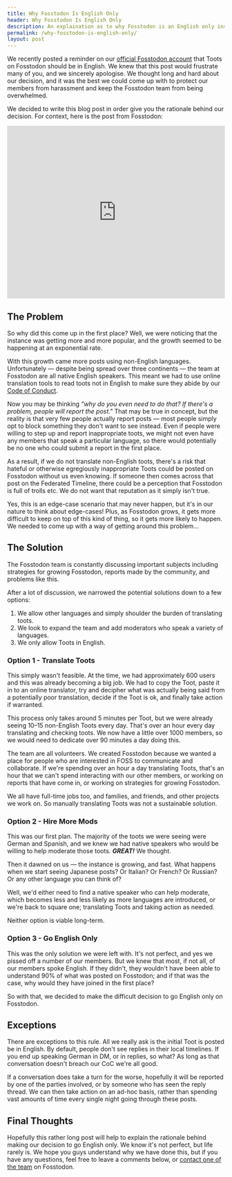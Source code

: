 ```yaml
---
title: Why Fosstodon Is English Only
header: Why Fosstodon Is English Only
description: An explaination as to why Fosstodon is an English only instance.
permalink: /why-fosstodon-is-english-only/
layout: post
---
```

We recently posted a reminder on our [official Fosstodon account](https://fosstodon.org/@fosstodon) that Toots on Fosstodon should be in English. We knew that this post would frustrate many of you, and we sincerely apologise. We thought long and hard about our decision, and it was the best we could come up with to protect our members from harassment and keep the Fosstodon team from being overwhelmed.<!--more-->

We decided to write this blog post in order give you the rationale behind our decision. For context, here is the post from Fosstodon:

<iframe class="mastodon-embed" style="max-width: 100%; border: 0;" src="https://fosstodon.org/@fosstodon/100588278576497449/embed" width="640" height="400"><span style="display: inline-block; width: 0px; overflow: hidden; line-height: 0;" data-mce-type="bookmark" class="mce_SELRES_start">﻿</span></iframe>

## The Problem

So why did this come up in the first place? Well, we were noticing that the instance was getting more and more popular, and the growth seemed to be happening at an exponential rate.

With this growth came more posts using non-English languages. Unfortunately — despite being spread over three continents — the team at Fosstodon are all native English speakers. This meant we had to use online translation tools to read toots not in English to make sure they abide by our [Code of Conduct](/coc).

Now you may be thinking _"why do you even need to do that? If there's a problem, people will report the post."_ That may be true in concept, but the reality is that very few people actually report posts — most people simply opt to block something they don't want to see instead. Even if people were willing to step up and report inappropriate toots, we might not even have any members that speak a particular language, so there would potentially be no one who could submit a report in the first place.

As a result, if we do not translate non-English toots, there's a risk that hateful or otherwise egregiously inappropriate Toots could be posted on Fosstodon without us even knowing. If someone then comes across that post on the Federated Timeline, there could be a perception that Fosstodon is full of trolls etc. We do not want that reputation as it simply isn't true.

Yes, this is an edge-case scenario that may never happen, but it's in our nature to think about edge-cases! Plus, as Fosstodon grows, it gets more difficult to keep on top of this kind of thing, so it gets more likely to happen. We needed to come up with a way of getting around this problem…

## The Solution

The Fosstodon team is constantly discussing important subjects including strategies for growing Fosstodon, reports made by the community, and problems like this.

After a lot of discussion, we narrowed the potential solutions down to a few options:

1.  We allow other languages and simply shoulder the burden of translating toots.
2.  We look to expand the team and add moderators who speak a variety of languages.
3.  We only allow Toots in English.

### Option 1 - Translate Toots

This simply wasn't feasible. At the time, we had approximately 600 users and this was already becoming a big job. We had to copy the Toot, paste it in to an online translator, try and decipher what was actually being said from a potentially poor translation, decide if the Toot is ok, and finally take action if warranted.

This process only takes around 5 minutes per Toot, but we were already seeing 10–15 non-English Toots every day. That's over an hour every day translating and checking toots. We now have a little over 1000 members, so we would need to dedicate over 90 minutes a day doing this.

The team are all volunteers. We created Fosstodon because we wanted a place for people who are interested in FOSS to communicate and collaborate. If we're spending over an hour a day translating Toots, that's an hour that we can't spend interacting with our other members, or working on reports that have come in, or working on strategies for growing Fosstodon.

We all have full-time jobs too, and families, and friends, and other projects we work on. So manually translating Toots was not a sustainable solution.

### Option 2 - Hire More Mods

This was our first plan. The majority of the toots we were seeing were German and Spanish, and we knew we had native speakers who would be willing to help moderate those toots. _**GREAT!**_ We thought.

Then it dawned on us — the instance is growing, and fast. What happens when we start seeing Japanese posts? Or Italian? Or French? Or Russian? Or any other language you can think of?

Well, we'd either need to find a native speaker who can help moderate, which becomes less and less likely as more languages are introduced, or we're back to square one; translating Toots and taking action as needed.

Neither option is viable long-term.

### Option 3 - Go English Only

This was the only solution we were left with. It's not perfect, and yes we pissed off a number of our members. But we knew that most, if not all, of our members spoke English. If they didn't, they wouldn't have been able to understand 90% of what was posted on Fosstodon; and if that was the case, why would they have joined in the first place?

So with that, we decided to make the difficult decision to go English only on Fosstodon.

## Exceptions

There are exceptions to this rule. All we really ask is the initial Toot is posted be in English. By default, people don't see replies in their local timelines. If you end up speaking German in DM, or in replies, so what? As long as that conversation doesn't breach our CoC we're all good.

If a conversation does take a turn for the worse, hopefully it will be reported by one of the parties involved, or by someone who has seen the reply thread. We can then take action on an ad-hoc basis, rather than spending vast amounts of time every single night going through these posts.

## Final Thoughts

Hopefully this rather long post will help to explain the rationale behind making our decision to go English only. We know it's not perfect, but life rarely is. We hope you guys understand why we have done this, but if you have any questions, feel free to leave a comments below, or [contact one of the team](/team) on Fosstodon.
